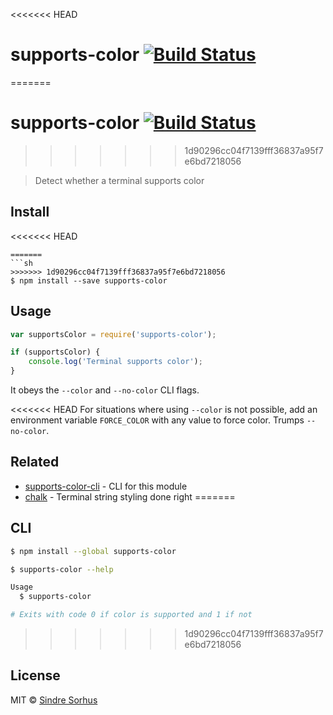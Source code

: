 <<<<<<< HEAD
# supports-color [![Build Status](https://travis-ci.org/chalk/supports-color.svg?branch=master)](https://travis-ci.org/chalk/supports-color)
=======
# supports-color [![Build Status](https://travis-ci.org/sindresorhus/supports-color.svg?branch=master)](https://travis-ci.org/sindresorhus/supports-color)
>>>>>>> 1d90296cc04f7139fff36837a95f7e6bd7218056

> Detect whether a terminal supports color


## Install

<<<<<<< HEAD
```
=======
```sh
>>>>>>> 1d90296cc04f7139fff36837a95f7e6bd7218056
$ npm install --save supports-color
```


## Usage

```js
var supportsColor = require('supports-color');

if (supportsColor) {
	console.log('Terminal supports color');
}
```

It obeys the `--color` and `--no-color` CLI flags.

<<<<<<< HEAD
For situations where using `--color` is not possible, add an environment variable `FORCE_COLOR` with any value to force color. Trumps `--no-color`.


## Related

- [supports-color-cli](https://github.com/chalk/supports-color-cli) - CLI for this module
- [chalk](https://github.com/chalk/chalk) - Terminal string styling done right
=======

## CLI

```sh
$ npm install --global supports-color
```

```sh
$ supports-color --help

Usage
  $ supports-color

# Exits with code 0 if color is supported and 1 if not
```
>>>>>>> 1d90296cc04f7139fff36837a95f7e6bd7218056


## License

MIT © [Sindre Sorhus](http://sindresorhus.com)
